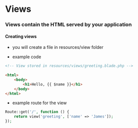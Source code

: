 # Views
### Views contain the HTML served by your application

#### Creating views
- you will create a file in resources/view folder
  
- example code
```html
<!-- View stored in resources/views/greeting.blade.php -->
 
<html>
    <body>
        <h1>Hello, {{ $name }}</h1>
    </body>
</html>
```

- example route for the view
```php
Route::get('/', function () {
    return view('greeting', ['name' => 'James']);
});
```
